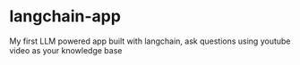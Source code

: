 # langchain-app
 My first LLM powered app built with langchain, ask questions using youtube video as your knowledge base
